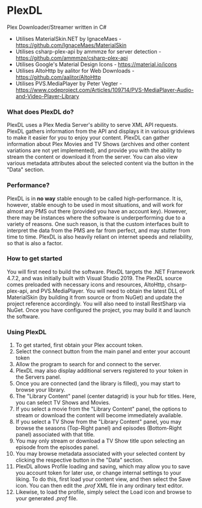 # PlexDL
Plex Downloader/Streamer written in C#

* Utilises MaterialSkin.NET by IgnaceMaes - https://github.com/IgnaceMaes/MaterialSkin
* Utilises csharp-plex-api by ammmze for server detection - https://github.com/ammmze/csharp-plex-api
* Utilises Google's Material Design Icons - https://material.io/icons
* Utilises AltoHttp by aalitor for Web Downloads - https://github.com/aalitor/AltoHttp
* Utilises PVS.MediaPlayer by Peter Vegter - https://www.codeproject.com/Articles/109714/PVS-MediaPlayer-Audio-and-Video-Player-Library

### What does PlexDL do?
PlexDL uses a Plex Media Server's ability to serve XML API requests. PlexDL gathers information from the API and displays it in various gridviews to make it easier for you to enjoy your content. PlexDL can gather information about Plex Movies and TV Shows (archives and other content variations are not yet implemented), and provide you with the ability to stream the content or download it from the server. You can also view various metadata attributes about the selected content via the button in the "Data" section.

### Performance?
PlexDL is in **no way** stable enough to be called high-performance. It is, however, stable enough to be used in most situations, and will work for almost any PMS out there (provided you have an account key). However, there may be instances where the software is underperforming due to a variety of reasons. One such reason, is that the custom interfaces built to interpret the data from the PMS are far from perfect, and may stutter from time to time. PlexDL is also heavily reliant on internet speeds and reliability, so that is also a factor.

### How to get started
You will first need to build the software. PlexDL targets the .NET Framework 4.7.2, and was initially built with Visual Studio 2019. The PlexDL source comes preloaded with necessary icons and resources, AltoHttp, chsarp-plex-api, and PVS.MediaPlayer. You will need to obtain the latest DLL of MaterialSkin (by building it from source or from NuGet) and update the project reference accordingly. You will also need to install RestSharp via NuGet. Once you have configured the project, you may build it and launch the software.

### Using PlexDL
1. To get started, first obtain your Plex account token.
2. Select the connect button from the main panel and enter your account token
3. Allow the program to search for and connect to the server.
4. PlexDL may also display additional servers registered to your token in the Servers panel.
5. Once you are connected (and the library is filled), you may start to browse your library.
6. The "Library Content" panel (center datagrid) is your hub for titles. Here, you can select TV Shows and Movies.
7. If you select a movie from the "Library Content" panel, the options to stream or download the content will become immediately available.
8. If you select a TV Show from the "Library Content" panel, you may browse the seasons (Top-Right panel) and episodes (Bottom-Right panel) associated with that title.
9. You may only stream or download a TV Show title upon selecting an episode from the episodes panel.
10. You may browse metadata associated with your selected content by clicking the respective button in the "Data" section.
11. PlexDL allows Profile loading and saving, which may allow you to save you account token for later use, or change internal settings to your liking. To do this, first load your content view, and then select the Save icon. You can then edit the *.prof* XML file in any ordinary text editor.
12. Likewise, to load the profile, simply select the Load icon and browse to your generated *.prof* file.
